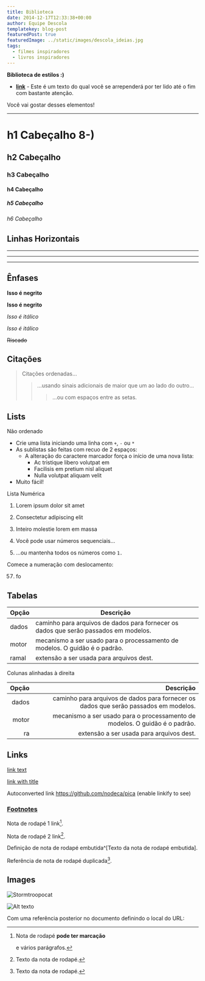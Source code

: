 ```yaml
---
title: Biblioteca
date: 2014-12-17T12:33:38+00:00
author: Equipe Descola
templatekey: blog-post
featuredPost: true
featuredImage: ../static/images/descola_ideias.jpg
tags:
  - filmes inspiradores
  - livros inspiradores
---
```


**Biblioteca de estilos :)**

- **[link](https://google.com)** - Este é um texto do qual você se arrependerá por ter lido até o fim com bastante atenção.

Você vai gostar desses elementos!

---

# h1 Cabeçalho 8-)

## h2 Cabeçalho

### h3 Cabeçalho

#### h4 Cabeçalho

##### h5 Cabeçalho

###### h6 Cabeçalho

## Linhas Horizontais

---

---

---

## Ênfases

**Isso é negrito**

**Isso é negrito**

_Isso é itálico_

_Isso é itálico_

~~Riscado~~

## Citações

> Citações ordenadas...
>
> > ...usando sinais adicionais de maior que um ao lado do outro...
> >
> > > ...ou com espaços entre as setas.

## Lists

Não ordenado

- Crie uma lista iniciando uma linha com `+`, `-` ou `*`
- As sublistas são feitas com recuo de 2 espaços:
  - A alteração do caractere marcador força o início de uma nova lista:
    - Ac tristique libero volutpat em
    * Facilisis em pretium nisl aliquet
    - Nulla volutpat aliquam velit
- Muito fácil!

Lista Numérica

1. Lorem ipsum dolor sit amet
2. Consectetur adipiscing elit
3. Inteiro molestie lorem em massa

4. Você pode usar números sequenciais...
5. ...ou mantenha todos os números como `1.`

Comece a numeração com deslocamento:

57. fo

## Tabelas

| Opção | Descrição                                                                              |
| ----- | -------------------------------------------------------------------------------------- |
| dados | caminho para arquivos de dados para fornecer os dados que serão passados ​​em modelos. |
| motor | mecanismo a ser usado para o processamento de modelos. O guidão é o padrão.            |
| ramal | extensão a ser usada para arquivos dest.                                               |

Colunas alinhadas à direita

| Opção |                                                                              Descrição |
| ----: | -------------------------------------------------------------------------------------: |
| dados | caminho para arquivos de dados para fornecer os dados que serão passados ​​em modelos. |
| motor |            mecanismo a ser usado para o processamento de modelos. O guidão é o padrão. |
|    ra |                                               extensão a ser usada para arquivos dest. |

## Links

[link text](https://dev.nodeca.com)

[link with title](https://nodeca.github.io/pica/demo/ 'title text!')

Autoconverted link https://github.com/nodeca/pica (enable linkify to see)

### [Footnotes](https://github.com/markdown-it/markdown-it-footnote)

Nota de rodapé 1 link[^first].

Nota de rodapé 2 link[^second].

Definição de nota de rodapé embutida^[Texto da nota de rodapé embutida].

Referência de nota de rodapé duplicada[^second].

[^first]: Nota de rodapé **pode ter marcação**

    e vários parágrafos.

[^second]: Texto da nota de rodapé.

## Images

![Stormtroopocat](https://octodex.github.com/images/stormtroopocat.jpg 'O Stormtroopocat')

![Alt texto][id]

Com uma referência posterior no documento definindo o local do URL:

[id]: https://octodex.github.com/images/dojocat.jpg 'O Dojocat'
